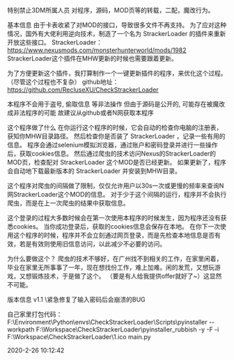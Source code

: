 特别禁止3DM所属人员 对程序，源码，MOD页等的转载，二配，魔改行为。

基本信息
由于卡表收紧了对MOD的接口，导致很多文件不再支持。
为了应对这种情况，国外有大佬利用逆向技术，制造了一个名为 StrackerLoader 的插件来重新开放这些接口。
StrackerLoader：https://www.nexusmods.com/monsterhunterworld/mods/1982
StrackerLoader这个插件在MHW更新的时候也需要跟着更新。

为了方便更新这个插件，我打算制作一个一键更新插件的程序，来优化这个过程。（尽管这个过程也不复杂）
github地址：https://github.com/RecluseXU/CheckStrackerLoader

本程序不会用于盗号, 偷取信息 等非法操作
但由于源码是公开的, 可能存在被魔改成非法程序的可能
故建议从github或者N网获取本程序


这个程序做了什么
在你运行这个程序的时候，它会自动的检查你电脑的注册表，获知你MHW目录路径。
然后检查你是否装了 StrackerLoader ，记录一些有用的信息。
程序会通过selenium模拟浏览器，通过账户和密码登录并进行一些操作后，获取cookies信息。
然后通过爬虫的技术访问Nexus的StrackerLoader的MOD页，检查配对 StrackerLoader 这个MOD是否已经更新。
如果更新了，程序会自动地下载最新版本的 StrackerLoader 并安装到MHW目录。

这个程序对爬虫的间隔做了限制，仅仅允许用户以30s一次或更慢的频率来查询N网StrackerLoader这个MOD的信息。
对于少于这个间隔的运行，程序并不会执行爬虫，而是在上一次爬虫的结果中获取信息。

这个登录的过程大多数时候会在第一次使用本程序的时候发生，因为程序还没有获悉cookies。
当你成功登录后，获取的cookies信息会保存在本地。
在你下一次使用这个程序的时候，程序并不会立刻通过网页登录，而是先检查本地信息是否有效，若是有效则使用旧信息访问，以此减少不必要的访问。


为什么要做这个？
爬虫的技术不够好，在广州找不到相关的工作，在家里闲着，毕业在家里无所事事了一年，现在想找份工作，难上加难。闲的发荒，又想玩游戏，又想锻炼技术，于是做了这个。
（要是有人给我提供offer就好了~）这显然不可能。

版本信息
v1.1
  \紧急修复了输入密码后会崩溃的BUG



自己家里打包代码：F:\Environment\Python\envs\CheckStrackerLoader\Scripts\pyinstaller --workpath F:\Workspace\CheckStrackerLoader\pyinstaller_rubbish -y -F -i F:\Workspace\CheckStrackerLoader\1.ico main.py


2020-2-26 10:12:42